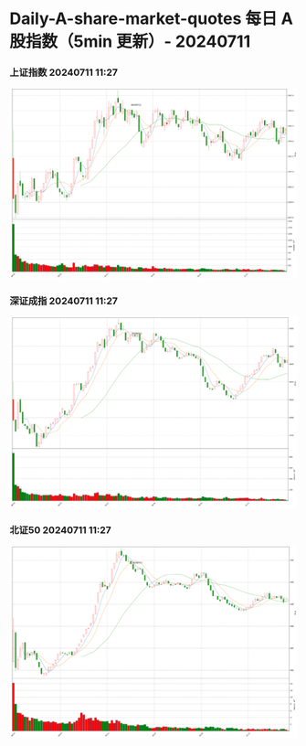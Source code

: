 
# Daily-A-share-market-quotes 每日 A 股指数（5min 更新）- 20240711

### 上证指数 20240711 11:27
![](./fig/2024/7/20240711-sh000001.png)

### 深证成指 20240711 11:27
![](./fig/2024/7/20240711-sz399001.png)

### 北证50 20240711 11:27
![](./fig/2024/7/20240711-bj899050.png)
